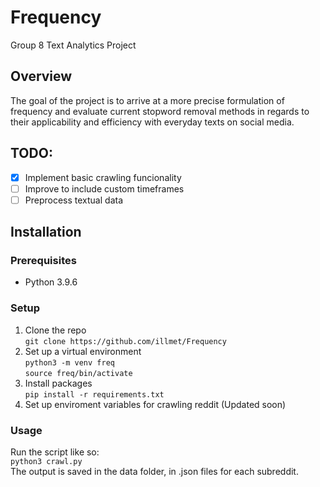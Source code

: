 # Frequency
Group 8 Text Analytics Project 
## Overview
The goal of the project is to arrive at a more precise formulation of frequency and evaluate current stopword removal methods in regards to their applicability and efficiency with everyday texts on social media.  

## TODO:
- [x] Implement basic crawling funcionality
- [ ] Improve to include custom timeframes
- [ ] Preprocess textual data 

## Installation

### Prerequisites
- Python 3.9.6  

### Setup
1. Clone the repo  
```git clone https://github.com/illmet/Frequency```  
2. Set up a virtual environment  
```python3 -m venv freq```  
```source freq/bin/activate```  
3. Install packages  
   ```pip install -r requirements.txt```  
4. Set up enviroment variables for crawling reddit (Updated soon)

### Usage
Run the script like so:  
```python3 crawl.py```  
The output is saved in the data folder, in .json files for each subreddit.  
